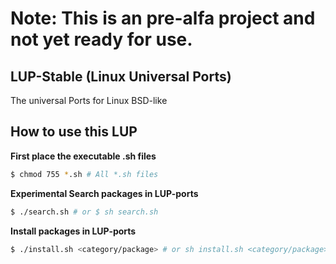 # Note: This is an pre-alfa project and not yet ready for use.
## LUP-Stable (Linux Universal Ports)
The universal Ports for Linux BSD-like

## How to use this LUP

**First place the executable .sh files**
```bash
$ chmod 755 *.sh # All *.sh files
```

**Experimental Search packages in LUP-ports**
```bash
$ ./search.sh # or $ sh search.sh
```
**Install packages in LUP-ports**
```bash
$ ./install.sh <category/package> # or sh install.sh <category/package>
```

